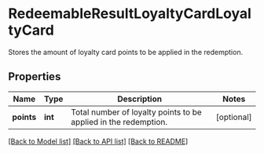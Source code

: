 # RedeemableResultLoyaltyCardLoyaltyCard

Stores the amount of loyalty card points to be applied in the redemption.

## Properties
Name | Type | Description | Notes
------------ | ------------- | ------------- | -------------
**points** | **int** | Total number of loyalty points to be applied in the redemption. | [optional] 

[[Back to Model list]](../README.md#documentation-for-models) [[Back to API list]](../README.md#documentation-for-api-endpoints) [[Back to README]](../README.md)



